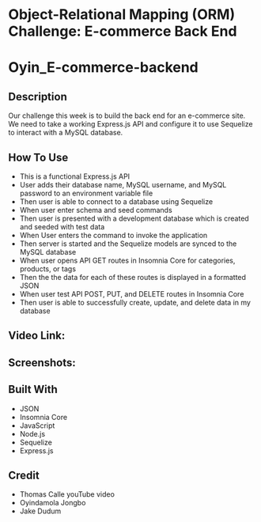 # Object-Relational Mapping (ORM) Challenge: E-commerce Back End

# Oyin_E-commerce-backend

## Description
Our challenge this week is to build the back end for an e-commerce site. We need to take a working Express.js API and configure it to use Sequelize to interact with a MySQL database.

## How To Use
* This is a functional Express.js API
* User adds their database name, MySQL username, and MySQL password to an environment variable file
* Then user is able to connect to a database using Sequelize
* When user enter schema and seed commands
* Then user is presented with a development database which is created and seeded with test data
* When User enters the command to invoke the application
* Then server is started and the Sequelize models are synced to the MySQL database
* When user opens API GET routes in Insomnia Core for categories, products, or tags
* Then the the data for each of these routes is displayed in a formatted JSON
* When user test API POST, PUT, and DELETE routes in Insomnia Core
* Then user is able to successfully create, update, and delete data in my database


## Video Link: 


## Screenshots:




## Built With
- JSON
- Insomnia Core
- JavaScript
- Node.js
- Sequelize
- Express.js

## Credit
* Thomas Calle youTube video
* Oyindamola Jongbo
* Jake Dudum
